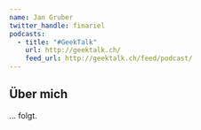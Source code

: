 ```yaml
---
name: Jan Gruber
twitter_handle: finariel
podcasts:
  - title: "#GeekTalk"
    url: http://geektalk.ch/
    feed_url: http://geektalk.ch/feed/podcast/
---
```


## Über mich

... folgt.
